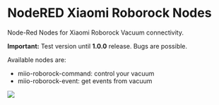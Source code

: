 # NodeRED Xiaomi Roborock Nodes

Node-Red Nodes for Xiaomi Roborock Vacuum connectivity.

<b>Important:</b> Test version until <b>1.0.0</b> release. Bugs are possible.

Available nodes are:
* miio-roborock-command: control your vacuum
* miio-roborock-event: get events from vacuum

<img src="https://github.com/andreypopov/node-red-contrib-miio-roborock/blob/master/readme/1.png?raw=true">
